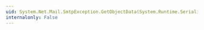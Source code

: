 ```yaml
---
uid: System.Net.Mail.SmtpException.GetObjectData(System.Runtime.Serialization.SerializationInfo,System.Runtime.Serialization.StreamingContext)
internalonly: False
---
```

